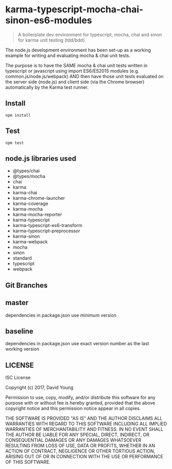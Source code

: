 # karma-typescript-mocha-chai-sinon-es6-modules

 > A boilerplate dev environment for typescript, mocha, chai and sinon for karma unit testing (tdd/bdd)

The node.js development environment has been set-up as a working example for writing and evaluating mocha & chai unit tests.
 
The purpose is to have the SAME mocha &amp; chai unit tests written in typescript or javascript using import ES6/ES2015 modules (e.g. common.js/node.js/webpack)  AND then have those unit tests evaluated on the server side (node.js) and client side (via the Chrome browser) automatically by the Karma test runner.

## Install

`npm install`

## Test

`npm test`

## node.js libraries used
  - @types/chai
  - @types/mocha
  - chai
  - karma
  - karma-chai
  - karma-chrome-launcher
  - karma-coverage
  - karma-mocha
  - karma-mocha-reporter
  - karma-typescript
  - karma-typescript-es6-transform
  - karma-typescript-preprocessor
  - karma-sinon
  - karma-webpack
  - mocha
  - sinon
  - standard
  - typescript
  - webpack

## Git Branches 

## master 
dependencies in package.json use minimum version

## baseline
dependencies in package.json use exact version number as the last working version

## LICENSE

ISC License

Copyright (c) 2017, David Young

Permission to use, copy, modify, and/or distribute this software for any
purpose with or without fee is hereby granted, provided that the above
copyright notice and this permission notice appear in all copies.

THE SOFTWARE IS PROVIDED "AS IS" AND THE AUTHOR DISCLAIMS ALL WARRANTIES WITH
REGARD TO THIS SOFTWARE INCLUDING ALL IMPLIED WARRANTIES OF MERCHANTABILITY
AND FITNESS. IN NO EVENT SHALL THE AUTHOR BE LIABLE FOR ANY SPECIAL, DIRECT,
INDIRECT, OR CONSEQUENTIAL DAMAGES OR ANY DAMAGES WHATSOEVER RESULTING FROM
LOSS OF USE, DATA OR PROFITS, WHETHER IN AN ACTION OF CONTRACT, NEGLIGENCE
OR OTHER TORTIOUS ACTION, ARISING OUT OF OR IN CONNECTION WITH THE USE OR
PERFORMANCE OF THIS SOFTWARE.
